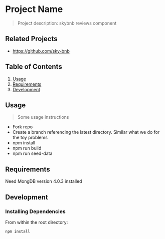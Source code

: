 # Project Name

> Project description: skybnb reviews component


## Related Projects

  - https://github.com/sky-bnb


## Table of Contents

1. [Usage](#Usage)
1. [Requirements](#requirements)
1. [Development](#development)

## Usage

> Some usage instructions
- Fork repo
- Create a branch referencing the latest directory. Similar what we do for the toy problems
- npm install
- npm run build
- npm run seed-data

## Requirements

Need MongDB version 4.0.3 installed


## Development

### Installing Dependencies

From within the root directory:

```sh
npm install 
```
